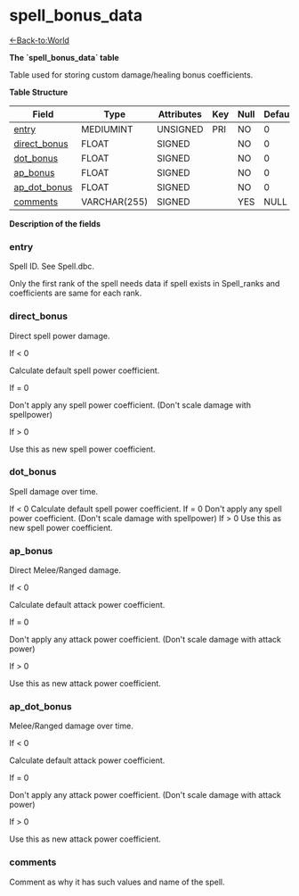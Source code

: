 # spell\_bonus\_data

[<-Back-to:World](database-world)

**The \`spell\_bonus\_data\` table**

Table used for storing custom damage/healing bonus coefficients.

**Table Structure**

| Field             | Type         | Attributes | Key | Null | Default | Extra | Comment |
| ----------------- | ------------ | ---------- | --- | ---- | ------- | ----- | ------- |
| [entry][1]        | MEDIUMINT    | UNSIGNED   | PRI | NO   | 0       |       |         |
| [direct_bonus][2] | FLOAT        | SIGNED     |     | NO   | 0       |       |         |
| [dot_bonus][3]    | FLOAT        | SIGNED     |     | NO   | 0       |       |         |
| [ap_bonus][4]     | FLOAT        | SIGNED     |     | NO   | 0       |       |         |
| [ap_dot_bonus][5] | FLOAT        | SIGNED     |     | NO   | 0       |       |         |
| [comments][6]     | VARCHAR(255) | SIGNED     |     | YES  | NULL    |       |         |

[1]: #entry
[2]: #direct_bonus
[3]: #dot_bonus
[4]: #ap_bonus
[5]: #ap_dot_bonus
[6]: #comments

**Description of the fields**

### entry

Spell ID. See Spell.dbc.

Only the first rank of the spell needs data if spell exists in Spell\_ranks and coefficients are same for each rank.

### direct\_bonus

Direct spell power damage.

If < 0

Calculate default spell power coefficient.

If = 0

Don't apply any spell power coefficient. (Don't scale damage with spellpower)

If > 0

Use this as new spell power coefficient.

### dot\_bonus

Spell damage over time.

If < 0
Calculate default spell power coefficient.
If = 0
Don't apply any spell power coefficient. (Don't scale damage with spellpower)
If > 0
Use this as new spell power coefficient.

### ap\_bonus

Direct Melee/Ranged damage.

If < 0

Calculate default attack power coefficient.

If = 0

Don't apply any attack power coefficient. (Don't scale damage with attack power)

If > 0

Use this as new attack power coefficient.

### ap\_dot\_bonus

Melee/Ranged damage over time.

If < 0

Calculate default attack power coefficient.

If = 0

Don't apply any attack power coefficient. (Don't scale damage with attack power)

If > 0

Use this as new attack power coefficient.

### comments

Comment as why it has such values and name of the spell.
